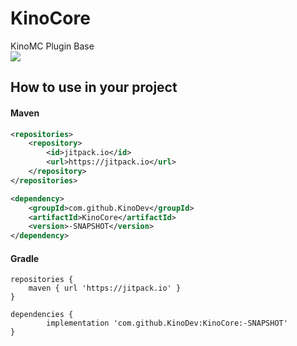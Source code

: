 # KinoCore
KinoMC Plugin Base  
[![](https://jitpack.io/v/KinoDev/KinoCore.svg)](https://jitpack.io/#KinoDev/KinoCore)

## How to use in your project
#### Maven
```xml
<repositories>
	<repository>
		<id>jitpack.io</id>
		<url>https://jitpack.io</url>
	</repository>
</repositories>
```
```xml
<dependency>
	<groupId>com.github.KinoDev</groupId>
	<artifactId>KinoCore</artifactId>
	<version>-SNAPSHOT</version>
</dependency>
```
#### Gradle
```text
repositories {
	maven { url 'https://jitpack.io' }
}
```
```text
dependencies {
        implementation 'com.github.KinoDev:KinoCore:-SNAPSHOT'
}
```